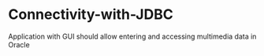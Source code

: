 Connectivity-with-JDBC
======================

Application with GUI should allow entering and accessing multimedia data in Oracle

